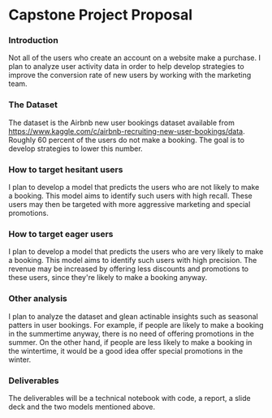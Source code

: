 # Capstone Project Proposal

### Introduction 
Not all of the users who create an account on a website make a purchase. I plan to analyze user activity data in order to help develop strategies to improve the conversion rate of new users by working with the marketing team. 

### The Dataset 

The dataset is the Airbnb new user bookings dataset available from https://www.kaggle.com/c/airbnb-recruiting-new-user-bookings/data. Roughly 60 percent of the users do not make a booking. The goal is to develop strategies to lower this number. 

### How to target hesitant users 

I plan to develop a model that predicts the users who are not likely to make a booking. This model aims to identify such users with high recall. These users may then be targeted with more aggressive marketing and special promotions. 

### How to target eager users 

I plan to develop a model that predicts the users who are very likely to make a booking. This model aims to identify such users with high precision. The revenue may be increased by offering less discounts and promotions to these users, since they're likely to make a booking anyway. 

### Other analysis 

I plan to analyze the dataset and glean actinable insights such as seasonal patters in user bookings. For example, if people are likely to make a booking in the summertime anyway, there is no need of offering promotions in the summer. On the other hand, if people are less likely to make a booking in the wintertime, it would be a good idea offer special promotions in the winter.

### Deliverables 
The deliverables will be a technical notebook with code, a report, a slide deck and the two models mentioned above. 